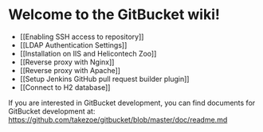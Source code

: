 Welcome to the GitBucket wiki!
====
 * [[Enabling SSH access to repository]]
 * [[LDAP Authentication Settings]]
 * [[Installation on IIS and Helicontech Zoo]]
 * [[Reverse proxy with Nginx]]
 * [[Reverse proxy with Apache]]
 * [[Setup Jenkins GitHub pull request builder plugin]]
 * [[Connect to H2 database]]

If you are interested in GitBucket development, you can find documents for GitBucket development at: https://github.com/takezoe/gitbucket/blob/master/doc/readme.md
